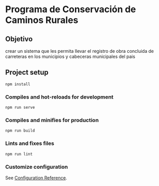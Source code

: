 # Programa de Conservación de Caminos Rurales

## Objetivo
crear un sistema que les permita llevar el registro de obra concluida de carreteras en los municipios y cabeceras municipales del pais


## Project setup
```
npm install
```

### Compiles and hot-reloads for development
```
npm run serve
```

### Compiles and minifies for production
```
npm run build
```

### Lints and fixes files
```
npm run lint
```

### Customize configuration
See [Configuration Reference](https://cli.vuejs.org/config/).
